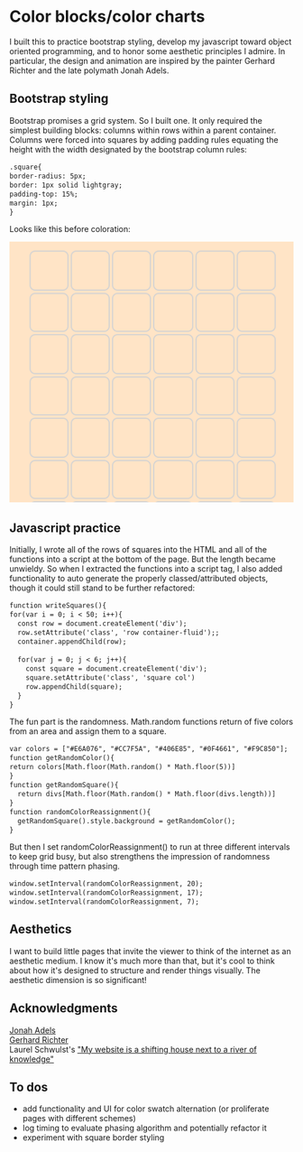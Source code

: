 # Color blocks/color charts

I built this to practice bootstrap styling, develop my javascript toward object oriented programming, and to honor some aesthetic principles I admire. In particular, the design and animation are inspired by the painter Gerhard Richter and the late polymath Jonah Adels.

## Bootstrap styling

Bootstrap promises a grid system. So I built one. It only required the simplest building blocks: columns within rows within a parent container. Columns were forced into squares by adding padding rules equating the height with the width designated by the bootstrap column rules:

```
.square{
border-radius: 5px;
border: 1px solid lightgray;
padding-top: 15%;
margin: 1px;
}
```

Looks like this before coloration:

![](assets/squares.png)

## Javascript practice

Initially, I wrote all of the rows of squares into the HTML and all of the functions into a script at the bottom of the page. But the length became unwieldy. So when I extracted the functions into a script tag, I also added functionality to auto generate the properly classed/attributed objects, though it could still stand to be further refactored:

```
function writeSquares(){
for(var i = 0; i < 50; i++){
  const row = document.createElement('div');
  row.setAttribute('class', 'row container-fluid');;
  container.appendChild(row);

  for(var j = 0; j < 6; j++){
    const square = document.createElement('div');
    square.setAttribute('class', 'square col')
    row.appendChild(square);
  }
}
```

The fun part is the randomness. Math.random functions return of five colors from an area and assign them to a square.

```
var colors = ["#E6A076", "#CC7F5A", "#406E85", "#0F4661", "#F9C850"];
function getRandomColor(){
return colors[Math.floor(Math.random() * Math.floor(5))]
}
function getRandomSquare(){
  return divs[Math.floor(Math.random() * Math.floor(divs.length))]
}
function randomColorReassignment(){
  getRandomSquare().style.background = getRandomColor();
}
```

But then I set randomColorReassignment() to run at three different intervals to keep grid busy, but also strengthens the impression of randomness through time pattern phasing.

```
window.setInterval(randomColorReassignment, 20);
window.setInterval(randomColorReassignment, 17);
window.setInterval(randomColorReassignment, 7);
```

## Aesthetics

I want to build little pages that invite the viewer to think of the internet as an aesthetic medium. I know it's much more than that, but it's cool to think about how it's designed to structure and render things visually. The aesthetic dimension is so significant!

## Acknowledgments
[Jonah Adels](http://environment.yale.edu/news/article/remembering-jonah-adels/)</br>
[Gerhard Richter](https://news.artnet.com/art-world/gerhard-richter-color-charts-turn-50-322319)</br>
Laurel Schwulst's ["My website is a shifting house next to a river of knowledge"](https://thecreativeindependent.com/people/laurel-schwulst-my-website-is-a-shifting-house-next-to-a-river-of-knowledge-what-could-yours-be/)

## To dos
- add functionality and UI for color swatch alternation (or proliferate pages with different schemes)   
- log timing to evaluate phasing algorithm and potentially refactor it
- experiment with square border styling
